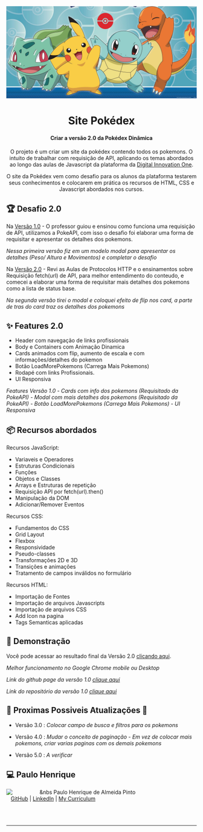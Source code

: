 <img src="assets/images/Pokemonscapa.jpg">

<h1 align="center">Site Pokédex</h1>
<h4 align="center">Criar a versão 2.0 da Pokédex Dinâmica</h4>

<p align="center">
  O projeto é um criar um site da pokédex contendo todos os pokemons. O intuito de  trabalhar com requisição de API, aplicando os temas abordados ao longo das aulas de Javascript da plataforma da <a href="https://dio.me">Digital Innovation One</a>.
</p>
<p align="center">
  O site da Pokédex vem como desafio para os alunos da plataforma testarem seus conhecimentos e colocarem em prática os recursos de HTML, CSS e Javascript abordados nos cursos.
</p>

<h2 id="challenges">🏆 Desafio 2.0 </h2>

Na [Versão 1.0](https://github.com/Phap1802/JavaScript_Project_Pokedex) - O professor guiou e ensinou como funciona uma requisição de API, utilizamos a PokeAPI, com isso o desafio foi elaborar uma forma de requisitar e apresentar os detalhes dos pokemons. 

*Nessa primeira versão fiz em um modelo modal para apresentar os detalhes (Peso/ Altura e Movimentos) e completar o desafio*

Na [Versão 2.0](https://phap1802.github.io/JavaScript_Project_Pokedex2.0/) - Revi as Aulas de Protocolos HTTP e o ensinamentos sobre Requisição fetch(url) de API, para melhor entendimento do conteudo, e comecei a elaborar uma forma de requisitar mais detalhes dos pokemons como a lista de status base.

*Na segunda versão tirei o modal e coloquei efeito de flip nos card, a parte de tras do card traz os detalhes dos pokemons*


<h2 id="features">✨ Features 2.0</h2>

- Header com navegação de links profissionais
- Body e Containers com Animação Dinamica
- Cards animados com flip, aumento de escala e com informações/detalhes do pokemon 
- Botão LoadMorePokemons (Carrega Mais Pokemons)
- Rodapé com links Profissionais.
- UI Responsiva

*Features Versão 1.0*
*- Cards com info dos pokemons (Requisitado da PokeAPI)*
*- Modal com mais detalhes dos pokemons (Requisitado da PokeAPI)*
*- Botão LoadMorePokemons (Carrega Mais Pokemons)*
*- UI Responsiva*



<h2 id="topics">📦 Recursos abordados</h2>

Recursos JavaScript:

- Variaveis e Operadores
- Estruturas Condicionais
- Funções
- Objetos e Classes
- Arrays e Estruturas de repetição
- Requisição API por fetch(url).then()
- Manipulação da DOM
- Adicionar/Remover Eventos

Recursos CSS:

- Fundamentos do CSS
- Grid Layout
- Flexbox
- Responsividade
- Pseudo-classes
- Transformações 2D e 3D
- Transições e animações
- Tratamento de campos inválidos no formulário

Recursos HTML:

- Importação de Fontes
- Importação de arquivos Javascripts
- Importação de arquivos CSS
- Add Icon na pagina
- Tags Semanticas aplicadas




<h2 id="demo">🌈 Demonstração</h2>

Você pode acessar ao resultado final da Versão 2.0 <a href="https://phap1802.github.io/JavaScript_Project_Pokedex2.0/" target="_blank">clicando aqui</a>.

*Melhor funcionamento no Google Chrome mobile ou Desktop*

*Link do github page da versão 1.0 <a href="https://phap1802.github.io/JavaScript_Project_Pokedex/" target="_blank">clique aqui</a>*

*Link do repositório da versão 1.0 <a href="https://github.com/Phap1802/JavaScript_Project_Pokedex" target="_blank">clique aqui</a>*



<h2 id="future"> 📌 Proximas Possiveis Atualizações 🌌</h2>

- Versão 3.0 : *Colocar campo de busca e filtros para os pokemons*

- Versão 4.0 : *Mudar o conceito de paginação - Em vez de colocar mais pokemons, criar varias paginas com os demais pokemons*

- Versão 5.0 : *A verificar*

<h2 id="author">💻 Paulo Henrique</h2>
<p>
    <img align=left margin=10 width=80 src="https://avatars.githubusercontent.com/u/32471505?v=4" border-readius=10 />
    <p>&nbsp&nbsp&nbs Paulo Henrique de Almeida Pinto<br>
    &nbsp&nbsp&nbsp<a href="https://github.com/micheleambrosio">GitHub</a>&nbsp;|&nbsp;<a href="https://www.linkedin.com/in/michele-ambrosio-a4899661/">LinkedIn</a>&nbsp;|&nbsp;<a href="https://phap1802.github.io/myCV/">My Curriculum</a>
    </p>
<br/><br/>
</p>

---
